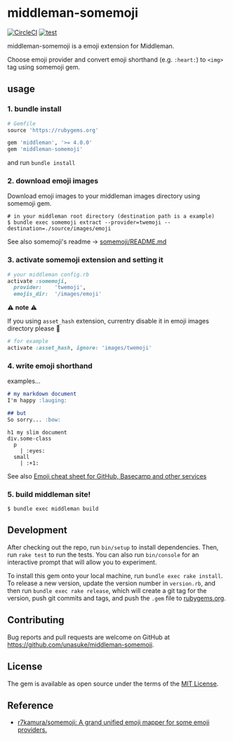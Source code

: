 # middleman-somemoji

[![CircleCI](https://circleci.com/gh/unasuke/middleman-somemoji/tree/master.svg?style=shield)](https://circleci.com/gh/unasuke/middleman-somemoji/tree/master)
[![test](https://github.com/unasuke/middleman-somemoji/actions/workflows/ruby.yml/badge.svg?branch=master)](https://github.com/unasuke/middleman-somemoji/actions/workflows/ruby.yml)

middleman-somemoji is a emoji extension for Middleman.

Choose emoji provider and convert emoji shorthand (e.g. `:heart:`) to `<img>` tag using somemoji gem.

## usage
### 1. bundle install

```ruby
# Gemfile
source 'https://rubygems.org'

gem 'middleman', '>= 4.0.0'
gem 'middleman-somemoji'
```

and run `bundle install`

### 2. download emoji images

Download emoji images to your middleman images directory using somemoji gem.

```shell
# in your middleman root directory (destination path is a example)
$ bundle exec somemoji extract --provider=twemoji --destination=./source/images/emoji
```

See also somemoji's readme → [somemoji/README.md](https://github.com/r7kamura/somemoji/blob/master/README.md)

### 3. activate somemoji extension and setting it

```ruby
# your middleman config.rb
activate :somemoji,
  provider:    'twemoji',
  emojis_dir:  '/images/emoji'
```

:warning: __note__ :warning:

If you using `asset_hash` extension, currentry disable it in emoji images directory please :pray:

```ruby
# for example
activate :asset_hash, ignore: 'images/twemoji'
```

### 4. write emoji shorthand

examples...

```markdown
# my markdown document
I'm happy :lauging:

## but
So sorry... :bow:
```

```slim
h1 my slim document
div.some-class
  p
    | :eyes:
  small
    | :+1:
```

See also [Emoji cheat sheet for GitHub, Basecamp and other services](https://www.webpagefx.com/tools/emoji-cheat-sheet/)

### 5. build middleman site!

```shell
$ bundle exec middleman build
```

## Development

After checking out the repo, run `bin/setup` to install dependencies. Then, run `rake test` to run the tests. You can also run `bin/console` for an interactive prompt that will allow you to experiment.

To install this gem onto your local machine, run `bundle exec rake install`. To release a new version, update the version number in `version.rb`, and then run `bundle exec rake release`, which will create a git tag for the version, push git commits and tags, and push the `.gem` file to [rubygems.org](https://rubygems.org).

## Contributing

Bug reports and pull requests are welcome on GitHub at https://github.com/unasuke/middleman-somemoji.


## License

The gem is available as open source under the terms of the [MIT License](http://opensource.org/licenses/MIT).

## Reference
- [r7kamura/somemoji: A grand unified emoji mapper for some emoji providers.](https://github.com/r7kamura/somemoji)
